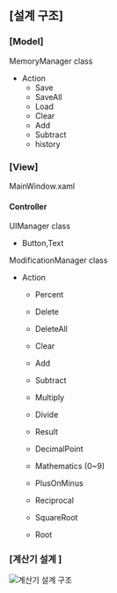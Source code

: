 ## [설계 구조]

### [Model]
MemoryManager  class
  - Action
    - Save
    - SaveAll
    - Load
    -  Clear
    - Add
    -  Subtract
    - history
### [View] 
MainWindow.xaml
#### Controller
UIManager class
   - Button,Text
   
ModificationManager class
-  Action
    - Percent
    -  Delete
    - DeleteAll
    - Clear
   
    - Add
    - Subtract
    - Multiply
    - Divide
    - Result
   
    - DecimalPoint
    - Mathematics (0~9)
    - PlusOnMinus
   
    - Reciprocal
    - SquareRoot
    - Root
   
### [계산기 설계 ]

![계산기 설계 구조](https://user-images.githubusercontent.com/18066652/155834663-8a39b08d-1a38-4811-9342-4f87d5868c8f.PNG)